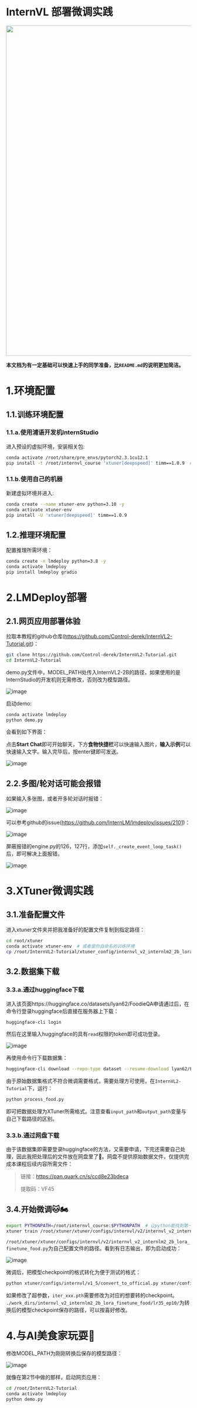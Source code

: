 # InternVL 部署微调实践

<img width="900" alt="" src="https://github.com/user-attachments/assets/1dfa4b4b-518b-4a91-898c-671265109fe5">

**本文档为有一定基础可以快速上手的同学准备，比`README.md`的说明更加简洁。**

# 1.环境配置

## 1.1.训练环境配置

### 1.1.a.使用浦语开发机InternStudio

进入预设的虚拟环境，安装相关包:

```Bash
conda activate /root/share/pre_envs/pytorch2.3.1cu12.1
pip install -t /root/internvl_course 'xtuner[deepspeed]' timm==1.0.9  # 防止污染环境
```

### 1.1.b.使用自己的机器

新建虚拟环境并进入:

```Bash
conda create --name xtuner-env python=3.10 -y
conda activate xtuner-env
pip install -U 'xtuner[deepspeed]' timm==1.0.9
```

## 1.2.推理环境配置

配置推理所需环境：

```Bash
conda create -n lmdeploy python=3.8 -y
conda activate lmdeploy
pip install lmdeploy gradio
```

# 2.LMDeploy部署

## 2.1.网页应用部署体验

拉取本教程的github仓库(https://github.com/Control-derek/InternVL2-Tutorial.git)：

```Bash
git clone https://github.com/Control-derek/InternVL2-Tutorial.git
cd InternVL2-Tutorial
```

demo.py文件中，MODEL_PATH处传入InternVL2-2B的路径，如果使用的是InternStudio的开发机则无需修改，否则改为模型路径。

![image](https://github.com/user-attachments/assets/062c706e-f58e-41cf-a52a-150ab0cdb8d0)

启动demo:

```Bash
conda activate lmdeploy
python demo.py
```

会看到如下界面：

点击**Start Chat**即可开始聊天，下方**食物快捷栏**可以快速输入图片，**输入示例**可以快速输入文字。输入完毕后，按enter键即可发送。

![image](https://github.com/user-attachments/assets/9640fdd8-98a2-4b53-b184-c2dd5081b755)

## 2.2.多图/轮对话可能会报错

如果输入多张图，或者开多轮对话时报错：

![image](https://github.com/user-attachments/assets/4b05d649-5b4a-49ba-9fab-2fd8bc69a65f)

可以参考github的issue(https://github.com/InternLM/lmdeploy/issues/2101)：

![image](https://github.com/user-attachments/assets/da205682-b51e-4e4c-8fab-07d2e42a3399)

屏蔽报错的engine.py的126，127行，添加`self._create_event_loop_task()`后，即可解决上面报错。

![image](https://github.com/user-attachments/assets/4ae8ea76-6f9f-4238-9c76-1fc25eb9d84e)

# 3.XTuner微调实践

## 3.1.准备配置文件

进入xtuner文件夹并把我准备好的配置文件复制到指定路径：

```Bash
cd root/xtuner
conda activate xtuner-env  # 或者是你自命名的训练环境
cp /root/InternVL2-Tutorial/xtuner_config/internvl_v2_internlm2_2b_lora_finetune_food.py /root/xtuner/xtuner/configs/internvl/v2/internvl_v2_internlm2_2b_lora_finetune_food.py
```

## 3.2.数据集下载

### 3.3.a.通过huggingface下载

进入该页面https://huggingface.co/datasets/lyan62/FoodieQA申请通过后，在命令行登录huggingface后直接在服务器上下载：

```Bash
huggingface-cli login
```

然后在这里输入huggingface的具有`read`权限的token即可成功登录。

![image](https://github.com/user-attachments/assets/13af2ac0-86c6-4889-961c-5365423e463f)

再使用命令行下载数据集：

```Bash
huggingface-cli download --repo-type dataset --resume-download lyan62/FoodieQA --local-dir /root/huggingface/FoodieQA --local-dir-use-symlinks False
```

由于原始数据集格式不符合微调需要格式，需要处理方可使用，在`InternVL2-Tutorial`下，运行：

```Bash
python process_food.py
```

即可把数据处理为XTuner所需格式。注意查看`input_path`和`output_path`变量与自己下载路径的区别。

### 3.3.b.通过网盘下载

由于该数据集即需要登录huggingface的方法，又需要申请，下完还需要自己处理，因此我把处理后的文件放在网盘里了🤗。网盘不提供原始数据文件，仅提供完成本课程后续内容所需文件：

> 链接：https://pan.quark.cn/s/ccd8e23bdeca
>
> 提取码：VF45

## 3.4.开始微调🐱🏍

```Bash
export PYTHONPATH=/root/internvl_course:$PYTHONPATH  # 让python能找到第一步安装在其他路径下的包
xtuner train /root/xtuner/xtuner/configs/internvl/v2/internvl_v2_internlm2_2b_lora_finetune_food.py --deepspeed deepspeed_zero2
```

`/root/xtuner/xtuner/configs/internvl/v2/internvl_v2_internlm2_2b_lora_finetune_food.py`为自己配置文件的路径。看到有日志输出，即为启动成功：

![image](https://github.com/user-attachments/assets/17754acc-29bb-477d-8aee-a69e361f7343)

微调后，把模型checkpoint的格式转化为便于测试的格式：

```Bash
python xtuner/configs/internvl/v1_5/convert_to_official.py xtuner/configs/internvl/v2/internvl_v2_internlm2_2b_lora_finetune_food.py ./work_dirs/internvl_v2_internlm2_2b_lora_finetune_food/iter_640.pth ./work_dirs/internvl_v2_internlm2_2b_lora_finetune_food/lr35_ep10/ # 输出文件名可以按照喜好设置
```

如果修改了超参数，`iter_xxx.pth`需要修改为对应的想要转的checkpoint。 `./work_dirs/internvl_v2_internlm2_2b_lora_finetune_food/lr35_ep10/`为转换后的模型checkpoint保存的路径，可以按喜好修改。

# 4.与AI美食家玩耍🎉

修改MODEL_PATH为刚刚转换后保存的模型路径：

![image](https://github.com/user-attachments/assets/58553b77-e65d-4d74-87a7-9178958ca621)

就像在第2节中做的那样，启动网页应用：

```Bash
cd /root/InternVL2-Tutorial
conda activate lmdeploy
python demo.py
```

